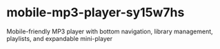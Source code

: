 # mobile-mp3-player-sy15w7hs
Mobile-friendly MP3 player with bottom navigation, library management, playlists, and expandable mini-player
